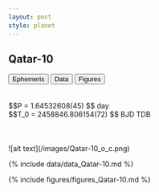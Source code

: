 ```yaml
---
layout: post
style: planet
---
```

<script src="../js/planets.js"></script>

## Qatar-10

<!-- Tab links -->
<div class="tab">
<button class="tablinks" onclick="openCity(event, 'Ephemeris')">Ephemeris</button>
<button class="tablinks" onclick="openCity(event, 'Data')">Data</button>
<button class="tablinks" onclick="openCity(event, 'Figures')">Figures</button>
</div>

<!-- Tab content -->
<div id="Ephemeris" class="tabcontent" markdown="1">
<br/><br/>
$$P = 1.64532608(45) $$ day <br/>
$$T_0 = 2458846.806154(72) $$ BJD TDB
<br/><br/>
<br/><br/>
![alt text](/images/Qatar-10_o_c.png)
</div>


<div id="Data" class="tabcontent" markdown="1">

{% include data/data_Qatar-10.md %}

</div>

<div id="Figures" class="tabcontent" markdown="1">
{% include figures/figures_Qatar-10.md %}
</div>


<script src="../js/tabs.js"></script>


